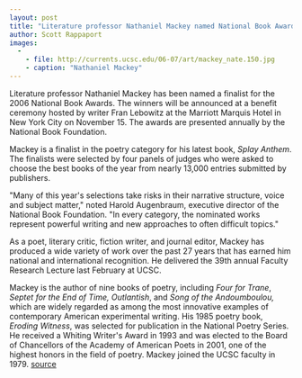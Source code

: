 ```yaml
---
layout: post
title: "Literature professor Nathaniel Mackey named National Book Award finalist"
author: Scott Rappaport
images:
  -
    - file: http://currents.ucsc.edu/06-07/art/mackey_nate.150.jpg
    - caption: "Nathaniel Mackey"
---
```


Literature professor Nathaniel Mackey has been named a finalist for the 2006 National Book Awards. The winners will be announced at a benefit ceremony hosted by writer Fran Lebowitz at the Marriott Marquis Hotel in New York City on November 15. The awards are presented annually by the National Book Foundation.

Mackey is a finalist in the poetry category for his latest book, _Splay Anthem_. The finalists were selected by four panels of judges who were asked to choose the best books of the year from nearly 13,000 entries submitted by publishers.

"Many of this year's selections take risks in their narrative structure, voice and subject matter," noted Harold Augenbraum, executive director of the National Book Foundation. "In every category, the nominated works represent powerful writing and new approaches to often difficult topics."

As a poet, literary critic, fiction writer, and journal editor, Mackey has produced a wide variety of work over the past 27 years that has earned him national and international recognition. He delivered the 39th annual Faculty Research Lecture last February at UCSC.

Mackey is the author of nine books of poetry, including _Four for Trane_, _Septet for the End of Time, Outlantish_, and _Song of the Andoumboulou,_ which are widely regarded as among the most innovative examples of contemporary American experimental writing. His 1985 poetry book, _Eroding Witness_, was selected for publication in the National Poetry Series. He received a Whiting Writer's Award in 1993 and was elected to the Board of Chancellors of the Academy of American Poets in 2001, one of the highest honors in the field of poetry. Mackey joined the UCSC faculty in 1979.
[source](http://www1.ucsc.edu/currents/06-07/10-16/mackey.asp "Permalink to mackey")
